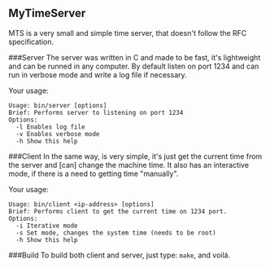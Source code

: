 ## MyTimeServer
MTS is a very small and simple time server, that doesn't follow the RFC specification.

###Server
The server was written in C and made to be fast, it's lightweight and can be runned in any computer. 
By default listen on port 1234 and can run in verbose mode and write a log file if necessary.

Your usage:
```
Usage: bin/server [options]
Brief: Performs server to listening on port 1234
Options:
  -l Enables log file
  -v Enables verbose mode
  -h Show this help
```

###Client
In the same way, is very simple, it's just get the current time from the server and [can] change the machine time. 
It also has an interactive mode, if there is a need to getting time "manually".

Your usage:
```
Usage: bin/client <ip-address> [options]
Brief: Performs client to get the current time on 1234 port.
Options:
  -i Iterative mode
  -s Set mode, changes the system time (needs to be root)
  -h Show this help
```

###Build
To build both client and server, just type: ```make```, and voilá.
